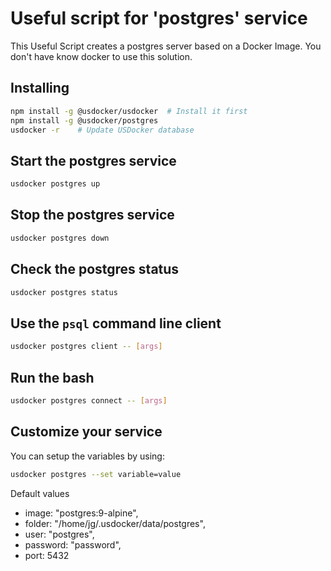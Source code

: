 # Useful script for 'postgres' service

This Useful Script creates a postgres server based on a Docker Image.
You don't have know docker to use this solution.

## Installing

```bash
npm install -g @usdocker/usdocker  # Install it first
npm install -g @usdocker/postgres
usdocker -r    # Update USDocker database
```

## Start the postgres service

```bash
usdocker postgres up
```

## Stop the postgres service

```bash
usdocker postgres down
```

## Check the postgres status

```bash
usdocker postgres status
```

## Use the `psql` command line client

```bash
usdocker postgres client -- [args]
```

## Run the bash 

```bash
usdocker postgres connect -- [args]
```


## Customize your service

You can setup the variables by using:

```bash
usdocker postgres --set variable=value
```

Default values

 - image: "postgres:9-alpine",
 - folder: "/home/jg/.usdocker/data/postgres",
 - user: "postgres",
 - password: "password",
 - port: 5432

